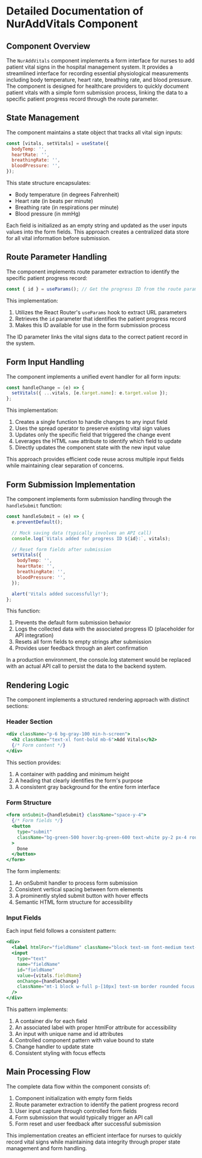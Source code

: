# Detailed Documentation of NurAddVitals Component
## Component Overview

The `NurAddVitals` component implements a form interface for nurses to add patient vital signs in the hospital management system. It provides a streamlined interface for recording essential physiological measurements including body temperature, heart rate, breathing rate, and blood pressure. The component is designed for healthcare providers to quickly document patient vitals with a simple form submission process, linking the data to a specific patient progress record through the route parameter.

## State Management

The component maintains a state object that tracks all vital sign inputs:

```jsx
const [vitals, setVitals] = useState({
  bodyTemp: '',
  heartRate: '',
  breathingRate: '',
  bloodPressure: '',
});
```

This state structure encapsulates:

- Body temperature (in degrees Fahrenheit)
- Heart rate (in beats per minute)
- Breathing rate (in respirations per minute)
- Blood pressure (in mmHg)

Each field is initialized as an empty string and updated as the user inputs values into the form fields. This approach creates a centralized data store for all vital information before submission.

## Route Parameter Handling

The component implements route parameter extraction to identify the specific patient progress record:

```jsx
const { id } = useParams(); // Get the progress ID from the route parameters
```

This implementation:

1. Utilizes the React Router's `useParams` hook to extract URL parameters
2. Retrieves the `id` parameter that identifies the patient progress record
3. Makes this ID available for use in the form submission process

The ID parameter links the vital signs data to the correct patient record in the system.

## Form Input Handling

The component implements a unified event handler for all form inputs:

```jsx
const handleChange = (e) => {
  setVitals({ ...vitals, [e.target.name]: e.target.value });
};
```

This implementation:

1. Creates a single function to handle changes to any input field
2. Uses the spread operator to preserve existing vital sign values
3. Updates only the specific field that triggered the change event
4. Leverages the HTML `name` attribute to identify which field to update
5. Directly updates the component state with the new input value

This approach provides efficient code reuse across multiple input fields while maintaining clear separation of concerns.

## Form Submission Implementation

The component implements form submission handling through the `handleSubmit` function:

```jsx
const handleSubmit = (e) => {
  e.preventDefault();

  // Mock saving data (typically involves an API call)
  console.log(`Vitals added for progress ID ${id}:`, vitals);

  // Reset form fields after submission
  setVitals({
    bodyTemp: '',
    heartRate: '',
    breathingRate: '',
    bloodPressure: '',
  });

  alert('Vitals added successfully!');
};
```

This function:

1. Prevents the default form submission behavior
2. Logs the collected data with the associated progress ID (placeholder for API integration)
3. Resets all form fields to empty strings after submission
4. Provides user feedback through an alert confirmation

In a production environment, the console.log statement would be replaced with an actual API call to persist the data to the backend system.

## Rendering Logic

The component implements a structured rendering approach with distinct sections:

### Header Section

```jsx
<div className="p-6 bg-gray-100 min-h-screen">
  <h2 className="text-xl font-bold mb-6">Add Vitals</h2>
  {/* Form content */}
</div>
```

This section provides:

1. A container with padding and minimum height
2. A heading that clearly identifies the form's purpose
3. A consistent gray background for the entire form interface

### Form Structure

```jsx
<form onSubmit={handleSubmit} className="space-y-4">
  {/* Form fields */}
  <button
    type="submit"
    className="bg-green-500 hover:bg-green-600 text-white py-2 px-4 rounded mt-4"
  >
    Done
  </button>
</form>
```

The form implements:

1. An onSubmit handler to process form submission
2. Consistent vertical spacing between form elements
3. A prominently styled submit button with hover effects
4. Semantic HTML form structure for accessibility

### Input Fields

Each input field follows a consistent pattern:

```jsx
<div>
  <label htmlFor="fieldName" className="block text-sm font-medium text-gray-700">Field Label</label>
  <input
    type="text"
    name="fieldName"
    id="fieldName"
    value={vitals.fieldName}
    onChange={handleChange}
    className="mt-1 block w-full p-[10px] text-sm border rounded focus:ring focus:ring-green"
  />
</div>
```

This pattern implements:

1. A container div for each field
2. An associated label with proper htmlFor attribute for accessibility
3. An input with unique name and id attributes
4. Controlled component pattern with value bound to state
5. Change handler to update state
6. Consistent styling with focus effects

## Main Processing Flow

The complete data flow within the component consists of:

1. Component initialization with empty form fields
2. Route parameter extraction to identify the patient progress record
3. User input capture through controlled form fields
4. Form submission that would typically trigger an API call
5. Form reset and user feedback after successful submission

This implementation creates an efficient interface for nurses to quickly record vital signs while maintaining data integrity through proper state management and form handling.